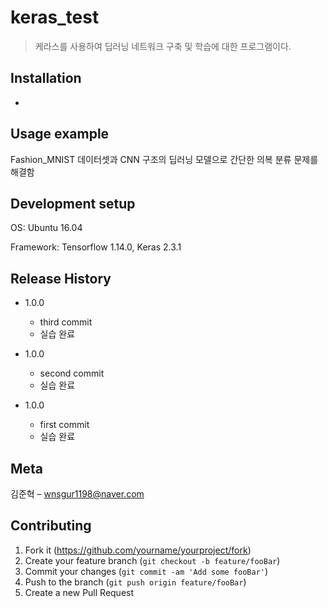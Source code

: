 # keras_test

> 케라스를 사용하여 딥러닝 네트워크 구축 및 학습에 대한 프로그램이다.

## Installation

-

## Usage example

Fashion_MNIST 데이터셋과 CNN 구조의 딥러닝 모델으로 간단한 의복 분류 문제를 해결함

## Development setup

OS: Ubuntu 16.04

Framework: Tensorflow 1.14.0, Keras 2.3.1

## Release History

* 1.0.0
    * third commit
    * 실습 완료

* 1.0.0
    * second commit
    * 실습 완료
    
* 1.0.0
    * first commit
    * 실습 완료

## Meta

김준혁 – wnsgur1198@naver.com

## Contributing

1. Fork it (<https://github.com/yourname/yourproject/fork>)
2. Create your feature branch (`git checkout -b feature/fooBar`)
3. Commit your changes (`git commit -am 'Add some fooBar'`)
4. Push to the branch (`git push origin feature/fooBar`)
5. Create a new Pull Request

<!-- Markdown link & img dfn's -->
